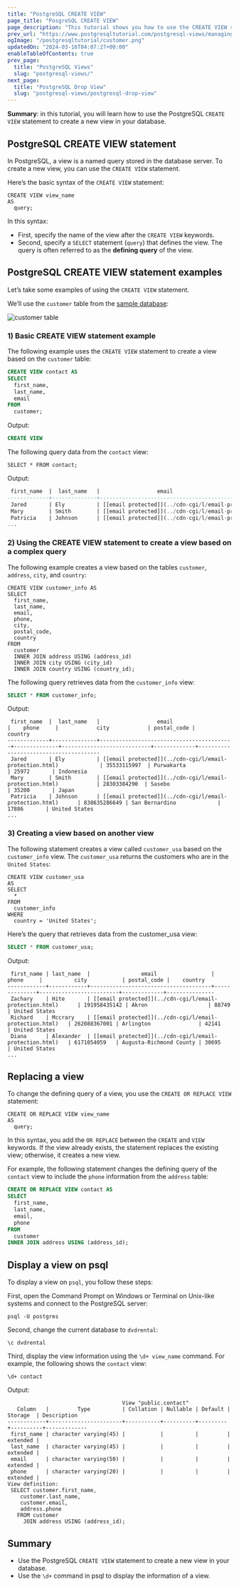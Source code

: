 ```yaml
---
title: "PostgreSQL CREATE VIEW"
page_title: "PosgreSQL CREATE VIEW"
page_description: "This tutorial shows you how to use the CREATE VIEW statement to create a new view in your database."
prev_url: "https://www.postgresqltutorial.com/postgresql-views/managing-postgresql-views/"
ogImage: "/postgresqltutorial/customer.png"
updatedOn: "2024-03-16T04:07:27+00:00"
enableTableOfContents: true
prev_page: 
  title: "PostgreSQL Views"
  slug: "postgresql-views/"
next_page: 
  title: "PostgreSQL Drop View"
  slug: "postgresql-views/postgresql-drop-view"
---
```





**Summary**: in this tutorial, you will learn how to use the PostgreSQL `CREATE VIEW` statement to create a new view in your database.


## PostgreSQL CREATE VIEW statement

In PostgreSQL, a view is a named query stored in the database server. To create a new view, you can use the `CREATE VIEW` statement.

Here’s the basic syntax of the `CREATE VIEW` statement:


```phpsql
CREATE VIEW view_name 
AS 
  query;
```
In this syntax:

* First, specify the name of the view after the `CREATE VIEW` keywords.
* Second, specify a `SELECT` statement (`query`) that defines the view. The query is often referred to as the **defining query** of the view.


## PostgreSQL CREATE VIEW statement examples

Let’s take some examples of using the `CREATE VIEW` statement.

We’ll use the `customer` table from the [sample database](../postgresql-getting-started/postgresql-sample-database):

![customer table](/postgresqltutorial/customer.png)
### 1\) Basic CREATE VIEW statement example

The following example uses the `CREATE VIEW` statement to create a view based on the `customer` table:


```sql
CREATE VIEW contact AS 
SELECT 
  first_name, 
  last_name, 
  email 
FROM 
  customer;
```
Output:


```sql
CREATE VIEW
```
The following query data from the `contact` view:


```
SELECT * FROM contact;
```
Output:


```sql
 first_name  |  last_name   |                  email
-------------+--------------+------------------------------------------
 Jared       | Ely          | [[email protected]](../cdn-cgi/l/email-protection.html)
 Mary        | Smith        | [[email protected]](../cdn-cgi/l/email-protection.html)
 Patricia    | Johnson      | [[email protected]](../cdn-cgi/l/email-protection.html)
...
```

### 2\) Using the CREATE VIEW statement to create a view based on a complex query

The following example creates a view based on the tables `customer`, `address`, `city`, and `country`:


```
CREATE VIEW customer_info AS 
SELECT 
  first_name, 
  last_name, 
  email, 
  phone, 
  city, 
  postal_code,
  country
FROM 
  customer 
  INNER JOIN address USING (address_id) 
  INNER JOIN city USING (city_id) 
  INNER JOIN country USING (country_id);
```
The following query retrieves data from the `customer_info` view:


```sql
SELECT * FROM customer_info;
```
Output:


```
 first_name  |  last_name   |                  email                   |    phone     |            city            | postal_code |                country
-------------+--------------+------------------------------------------+--------------+----------------------------+-------------+---------------------------------------
 Jared       | Ely          | [[email protected]](../cdn-cgi/l/email-protection.html)             | 35533115997  | Purwakarta                 | 25972       | Indonesia
 Mary        | Smith        | [[email protected]](../cdn-cgi/l/email-protection.html)            | 28303384290  | Sasebo                     | 35200       | Japan
 Patricia    | Johnson      | [[email protected]](../cdn-cgi/l/email-protection.html)      | 838635286649 | San Bernardino             | 17886       | United States
...
```

### 3\) Creating a view based on another view

The following statement creates a view called `customer_usa` based on the `customer_info` view. The `customer_usa` returns the customers who are in the `United States`:


```
CREATE VIEW customer_usa 
AS 
SELECT 
  * 
FROM 
  customer_info 
WHERE 
  country = 'United States';
```
Here’s the query that retrieves data from the customer\_usa view:


```sql
SELECT * FROM customer_usa;
```
Output:


```
 first_name | last_name  |                email                 |    phone     |          city           | postal_code |    country
------------+------------+--------------------------------------+--------------+-------------------------+-------------+---------------
 Zachary    | Hite       | [[email protected]](../cdn-cgi/l/email-protection.html)      | 191958435142 | Akron                   | 88749       | United States
 Richard    | Mccrary    | [[email protected]](../cdn-cgi/l/email-protection.html)   | 262088367001 | Arlington               | 42141       | United States
 Diana      | Alexander  | [[email protected]](../cdn-cgi/l/email-protection.html)   | 6171054059   | Augusta-Richmond County | 30695       | United States
...
```

## Replacing a view

To change the defining query of a view, you use the `CREATE OR REPLACE VIEW` statement:


```
CREATE OR REPLACE VIEW view_name 
AS 
  query;
```
In this syntax, you add the `OR REPLACE` between the `CREATE` and `VIEW` keywords. If the view already exists, the statement replaces the existing view; otherwise, it creates a new view.

For example, the following statement changes the defining query of the `contact` view to include the `phone` information from the `address` table:


```sql
CREATE OR REPLACE VIEW contact AS 
SELECT 
  first_name, 
  last_name, 
  email,
  phone
FROM 
  customer
INNER JOIN address USING (address_id);
```

## Display a view on psql

To display a view on `psql`, you follow these steps:

First, open the Command Prompt on Windows or Terminal on Unix\-like systems and connect to the PostgreSQL server:


```
psql -U postgres
```
Second, change the current database to `dvdrental`:


```
\c dvdrental
```
Third, display the view information using the `\d+ view_name` command. For example, the following shows the `contact` view:


```
\d+ contact
```
Output:


```
                                    View "public.contact"
   Column   |         Type          | Collation | Nullable | Default | Storage  | Description
------------+-----------------------+-----------+----------+---------+----------+-------------
 first_name | character varying(45) |           |          |         | extended |
 last_name  | character varying(45) |           |          |         | extended |
 email      | character varying(50) |           |          |         | extended |
 phone      | character varying(20) |           |          |         | extended |
View definition:
 SELECT customer.first_name,
    customer.last_name,
    customer.email,
    address.phone
   FROM customer
     JOIN address USING (address_id);

```

## Summary

* Use the PostgreSQL `CREATE VIEW` statement to create a new view in your database.
* Use the `\d+` command in psql to display the information of a view.

